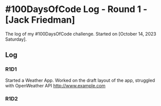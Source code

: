 # #100DaysOfCode Log - Round 1 - [Jack Friedman]

The log of my #100DaysOfCode challenge. Started on [October 14, 2023 Saturday].

## Log

### R1D1 
Started a Weather App. Worked on the draft layout of the app, struggled with OpenWeather API http://www.example.com

### R1D2
